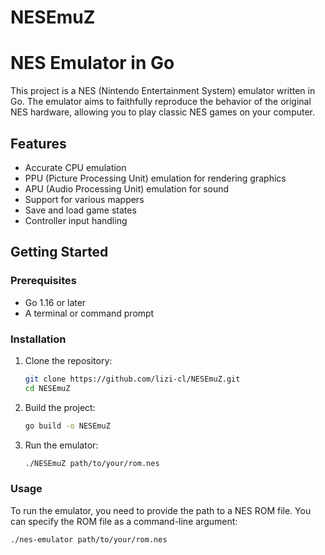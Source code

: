 # NESEmuZ

# NES Emulator in Go

This project is a NES (Nintendo Entertainment System) emulator written in Go. The emulator aims to faithfully reproduce the behavior of the original NES hardware, allowing you to play classic NES games on your computer.

## Features

- Accurate CPU emulation
- PPU (Picture Processing Unit) emulation for rendering graphics
- APU (Audio Processing Unit) emulation for sound
- Support for various mappers
- Save and load game states
- Controller input handling

## Getting Started

### Prerequisites

- Go 1.16 or later
- A terminal or command prompt

### Installation

1. Clone the repository:
    ```sh
    git clone https://github.com/lizi-cl/NESEmuZ.git
    cd NESEmuZ
    ```

2. Build the project:
    ```sh
    go build -o NESEmuZ
    ```

3. Run the emulator:
    ```sh
    ./NESEmuZ path/to/your/rom.nes
    ```

### Usage

To run the emulator, you need to provide the path to a NES ROM file. You can specify the ROM file as a command-line argument:

```sh
./nes-emulator path/to/your/rom.nes
